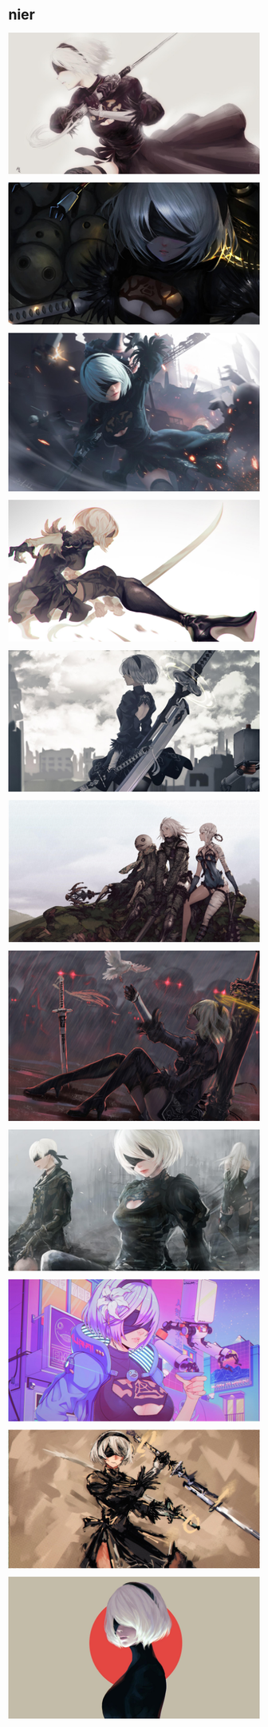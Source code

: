 # nier

<a href="818994.jpg"><img alt="818994" src="818994.jpg"></a>

<a href="922053.jpg"><img alt="922053" src="922053.jpg"></a>

<a href="nr-b2.jpg"><img alt="nr-b2" src="nr-b2.jpg"></a>

<a href="932574.jpg"><img alt="932574" src="932574.jpg"></a>

<a href="819005.jpg"><img alt="819005" src="819005.jpg"></a>

<a href="wallhaven-x8e7p3.jpg"><img alt="wallhaven-x8e7p3" src="wallhaven-x8e7p3.jpg"></a>

<a href="818999.png"><img alt="818999" src="818999.png"></a>

<a href="818992.jpg"><img alt="818992" src="818992.jpg"></a>

<a href="b-187.jpg"><img alt="b-187" src="b-187.jpg"></a>

<a href="1067617.jpg"><img alt="1067617" src="1067617.jpg"></a>

<a href="b-248.jpg"><img alt="b-248" src="b-248.jpg"></a>

